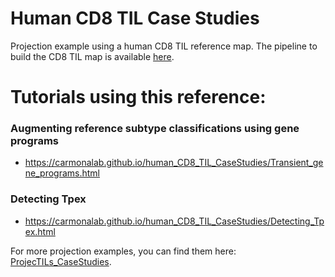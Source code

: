 # Human CD8 TIL Case Studies
Projection example using a human CD8 TIL reference map. The pipeline to build the CD8 TIL map is available [here](https://github.com/carmonalab/CD8_human_TIL_atlas_construction).

# Tutorials using this reference:

### Augmenting reference subtype classifications using gene programs
- https://carmonalab.github.io/human_CD8_TIL_CaseStudies/Transient_gene_programs.html

### Detecting Tpex
- https://carmonalab.github.io/human_CD8_TIL_CaseStudies/Detecting_Tpex.html

For more projection examples, you can find them here: [ProjecTILs_CaseStudies](https://github.com/carmonalab/ProjecTILs_CaseStudies).


